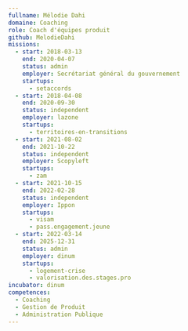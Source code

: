 ```yaml
---
fullname: Mélodie Dahi
domaine: Coaching
role: Coach d'équipes produit
github: MelodieDahi
missions:
  - start: 2018-03-13
    end: 2020-04-07
    status: admin
    employer: Secrétariat général du gouvernement
    startups:
      - setaccords
  - start: 2018-04-08
    end: 2020-09-30
    status: independent
    employer: lazone
    startups:
      - territoires-en-transitions
  - start: 2021-08-02
    end: 2021-10-22
    status: independent
    employer: Scopyleft
    startups:
      - zam
  - start: 2021-10-15
    end: 2022-02-28
    status: independent
    employer: Ippon
    startups:
      - visam
      - pass.engagement.jeune
  - start: 2022-03-14
    end: 2025-12-31
    status: admin
    employer: dinum
    startups:
      - logement-crise
      - valorisation.des.stages.pro
incubator: dinum
competences:
  - Coaching
  - Gestion de Produit
  - Administration Publique
---
```

